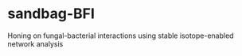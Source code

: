 # sandbag-BFI
Honing on fungal-bacterial interactions using stable isotope-enabled network analysis
